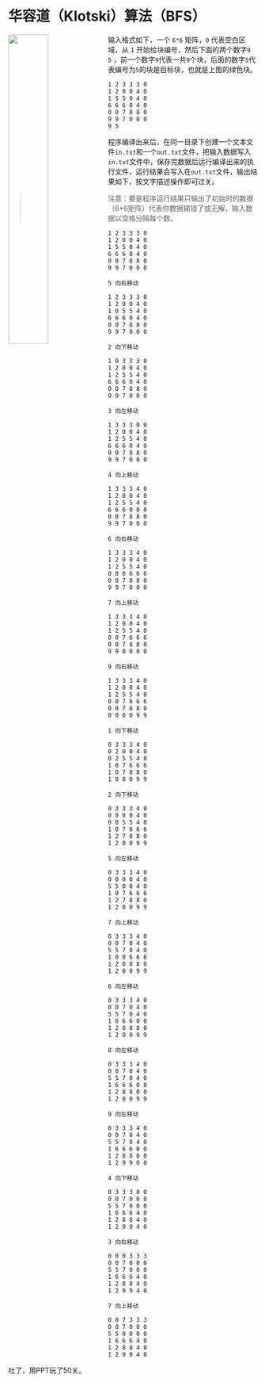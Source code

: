 # 华容道（Klotski）算法（BFS）
<img src="https://img-blog.csdnimg.cn/32b8ed48fa894acc80823ceb24b5878b.png?" width="40%" style="float:left">


输入格式如下，一个 `6*6` 矩阵，`0` 代表空白区域，从 `1` 开始给块编号，然后下面的两个数字`9 5` ，前一个数字`9`代表一共`9`个块，后面的数字`5`代表编号为`5`的块是目标块，也就是上图的绿色块。
```
1 2 3 3 3 0
1 2 0 0 4 0
1 5 5 0 4 0
6 6 6 0 4 0
0 0 7 8 8 0
9 9 7 0 0 0
9 5
```

程序编译出来后，在同一目录下创建一个文本文件`in.txt`和一个`out.txt`文件，把输入数据写入`in.txt`文件中，保存完数据后运行编译出来的执行文件，运行结果会写入在`out.txt`文件，输出结果如下，按文字描述操作即可过关。

> 注意：要是程序运行结果只输出了初始时的数据（6*6矩阵）代表你数据输错了或无解，输入数据以空格分隔每个数。
```
1 2 3 3 3 0 
1 2 0 0 4 0 
1 5 5 0 4 0 
6 6 6 0 4 0 
0 0 7 8 8 0 
9 9 7 0 0 0 

5 向右移动

1 2 3 3 3 0 
1 2 0 0 4 0 
1 0 5 5 4 0 
6 6 6 0 4 0 
0 0 7 8 8 0 
9 9 7 0 0 0 

2 向下移动

1 0 3 3 3 0 
1 2 0 0 4 0 
1 2 5 5 4 0 
6 6 6 0 4 0 
0 0 7 8 8 0 
9 9 7 0 0 0 

3 向左移动

1 3 3 3 0 0 
1 2 0 0 4 0 
1 2 5 5 4 0 
6 6 6 0 4 0 
0 0 7 8 8 0 
9 9 7 0 0 0 

4 向上移动

1 3 3 3 4 0 
1 2 0 0 4 0 
1 2 5 5 4 0 
6 6 6 0 0 0 
0 0 7 8 8 0 
9 9 7 0 0 0 

6 向右移动

1 3 3 3 4 0 
1 2 0 0 4 0 
1 2 5 5 4 0 
0 0 0 6 6 6 
0 0 7 8 8 0 
9 9 7 0 0 0 

7 向上移动

1 3 3 3 4 0 
1 2 0 0 4 0 
1 2 5 5 4 0 
0 0 7 6 6 6 
0 0 7 8 8 0 
9 9 0 0 0 0 

9 向右移动

1 3 3 3 4 0 
1 2 0 0 4 0 
1 2 5 5 4 0 
0 0 7 6 6 6 
0 0 7 8 8 0 
0 0 0 0 9 9 

1 向下移动

0 3 3 3 4 0 
0 2 0 0 4 0 
0 2 5 5 4 0 
1 0 7 6 6 6 
1 0 7 8 8 0 
1 0 0 0 9 9 

2 向下移动

0 3 3 3 4 0 
0 0 0 0 4 0 
0 0 5 5 4 0 
1 0 7 6 6 6 
1 2 7 8 8 0 
1 2 0 0 9 9 

5 向左移动

0 3 3 3 4 0 
0 0 0 0 4 0 
5 5 0 0 4 0 
1 0 7 6 6 6 
1 2 7 8 8 0 
1 2 0 0 9 9 

7 向上移动

0 3 3 3 4 0 
0 0 7 0 4 0 
5 5 7 0 4 0 
1 0 0 6 6 6 
1 2 0 8 8 0 
1 2 0 0 9 9 

6 向左移动

0 3 3 3 4 0 
0 0 7 0 4 0 
5 5 7 0 4 0 
1 6 6 6 0 0 
1 2 0 8 8 0 
1 2 0 0 9 9 

8 向左移动

0 3 3 3 4 0 
0 0 7 0 4 0 
5 5 7 0 4 0 
1 6 6 6 0 0 
1 2 8 8 0 0 
1 2 0 0 9 9 

9 向左移动

0 3 3 3 4 0 
0 0 7 0 4 0 
5 5 7 0 4 0 
1 6 6 6 0 0 
1 2 8 8 0 0 
1 2 9 9 0 0 

4 向下移动

0 3 3 3 0 0 
0 0 7 0 0 0 
5 5 7 0 0 0 
1 6 6 6 4 0 
1 2 8 8 4 0 
1 2 9 9 4 0 

3 向右移动

0 0 0 3 3 3 
0 0 7 0 0 0 
5 5 7 0 0 0 
1 6 6 6 4 0 
1 2 8 8 4 0 
1 2 9 9 4 0 

7 向上移动

0 0 7 3 3 3 
0 0 7 0 0 0 
5 5 0 0 0 0 
1 6 6 6 4 0 
1 2 8 8 4 0 
1 2 9 9 4 0 
```
吐了，用PPT玩了50关。
